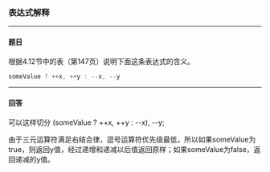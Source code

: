### 表达式解释
***
#### 题目

根据4.12节中的表（第147页）说明下面这条表达式的含义。

```c++
someValue ? ++x, ++y : --x, --y
```



***
#### 回答

可以这样切分 (someValue ? ++x, ++y : --x), --y;  

由于三元运算符满足右结合律，逗号运算符优先级最低，所以如果someValue为true，则返回y值，经过递增和递减以后值返回原样；如果someValue为false，返回递减的y值。